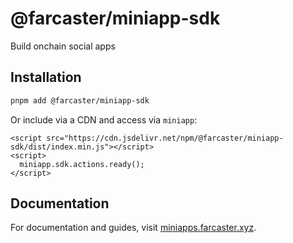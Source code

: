 # @farcaster/miniapp-sdk

Build onchain social apps

## Installation

```bash
pnpm add @farcaster/miniapp-sdk
```

Or include via a CDN and access via `miniapp`:

```
<script src="https://cdn.jsdelivr.net/npm/@farcaster/miniapp-sdk/dist/index.min.js"></script>
<script>
  miniapp.sdk.actions.ready();
</script>
```

## Documentation

For documentation and guides, visit [miniapps.farcaster.xyz](https://miniapps.farcaster.xyz/docs/getting-started).


